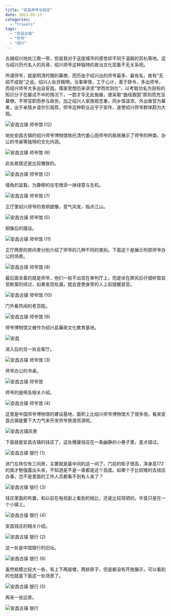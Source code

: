 ```yaml
---
title: "安昌师爷与钱庄"
date: 2011-05-13
categories: 
  - "travels"
tags: 
  - "安昌古镇"
  - "师爷"
  - "绍兴"
---
```


古越绍兴地处江南一带，但是我对于这座城市的感觉却不同于温婉的苏杭等地。这与绍兴历代名人的风骨、绍兴师爷这种独特的政治文化现象不无关系吧。

所谓师爷，就是明清时期的幕僚，而历由于绍兴出的师爷最多、最有名，故有“无绍不成衙”之说。绍兴人处世精明，治事审慎，工于心计，善于辞令，多出师爷，而绍兴师爷大多出自安昌。儒家思想历来讲求“学而优则仕”，以考取功名为目标的知识分子在屡试不中的情况下，一腔才华无处施展，便采取“曲线救国”原则而充当幕僚，不带官职而参与政务。加之绍兴人家族观念重，同乡情谊浓，外出做官为幕者，出于亲情乡谊尔引我荐，师爷这种职业近乎于家传，遂使绍兴师爷群体蔚为大观。

![安昌古镇 师爷馆 (12)](images/5712383439_203e3892d6_z.jpg)

<!--more-->地处安昌古镇的绍兴师爷博物馆依托清代娄心田师爷的故居展示了师爷的种类、办公的书桌等独特的文化内涵。

![安昌古镇 师爷馆 (6)](images/5712381327_38e2828d8e_z.jpg)

此处故居还是比较雅致的。

![安昌古镇 师爷馆 (2)](images/5712379009_1be6230006_z.jpg)

墙角的盆栽，为静穆的古宅增添一抹绿意与生机。

![安昌古镇 师爷馆 (7)](images/5712382287_fda236ecd7_z.jpg)

正厅里绍兴师爷的青铜塑像，意气风发，指点江山。

![安昌古镇 师爷馆 (5)](images/5712943246_c2be10d4dd_z.jpg)

铜像后的摆设。

![安昌古镇 师爷馆 (11)](images/5712941650_98fec90dbf_z.jpg)

正厅两旁的房间里分别介绍了师爷的几种不同的类别。下面这个是展示刑部师爷办公的场景。

![安昌古镇 师爷馆 (8)](images/5712380909_f9e5133163_z.jpg)

最后面坐着的就是师爷，他们一般不出现在审判厅上，而是坐在屏风后仔细听取县官断案的经过，如果发现纰漏，就会差使身旁的人上前提醒县官。

![安昌古镇 师爷馆 (10)](images/5712943956_29b361301c_z.jpg)

门外看热闹的老百姓。

![安昌古镇 师爷馆 (9)](images/5712379861_105934941e_z.jpg)

师爷博物馆又被作为绍兴县廉政文化教育基地。

![安昌](images/5715565318_dd005b3725_z.jpg)

进入后的另一处会客厅。

![安昌古镇 师爷馆 (3)](images/5712379451_0e87bdcea1_z.jpg)

师爷办公的书桌。

![安昌古镇 师爷馆](images/5712947662_8cb4c0cc65_z.jpg)

师爷的座椅及相关介绍。

![安昌古镇 师爷馆 (4)](images/5712939892_e6d4ac329c_z.jpg)

这里是中国师爷博物馆的建设基地，面积上比绍兴师爷博物馆大了很多倍，看来安昌古镇是要下大力气来开发师爷旅游资源呢。

![安昌古镇风景](images/5712330399_9584d65235_z.jpg)

下面就是安昌古镇的钱庄了，这处穗康钱庄在一条幽静的小巷子里，差点错过。

![安昌古镇 银行 (1)](images/5712386781_a5c6447a5c_z.jpg)

进门左转仅有三间房，主要就是最中间的这一间了。门前的柜子很高，净身高172的我才勉强露出头来，不知道是不是一直都是这个高度。如果个子比较矮的去钱庄办事，岂不是里面的工作人员都看不到有人来了？

![安昌古镇 银行 (3)](images/5712948546_2c8a6eea72_z.jpg)

钱庄里面的布置，和以前在电视剧上看到的相比，还是比较简陋的，毕竟只是在一个小镇上。

![安昌古镇 银行 (4)](images/5712948302_1503a08c8b_z.jpg)

安昌钱庄的相关介绍。

![安昌古镇 银行 (2)](images/5712948000_3ab433df8c_z.jpg)

这一处是中国银行的旧址。

![安昌古镇 银行 (6)](images/5712385081_81d97a153a_z.jpg)

虽然规模比较大一些，有上下两层楼，两排房子，但是都没有开放展示，可以看到的也就是下面这一处场景了。

![安昌古镇 银行 (5)](images/5712387413_2175f03c8c_z.jpg)

再来一张远景。

![安昌古镇 银行](images/5712385527_621aef0a81_z.jpg)

